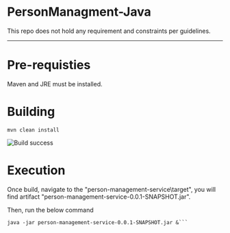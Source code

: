 # PersonManagment-Java

This repo does not hold any requirement and constraints per guidelines.

***
# Pre-requisties #
Maven and JRE must be installed.

# Building #

```mvn clean install```

![Build success](https://github.com/vijay26051991/PersonManagment-Java/blob/master/Management/Build_Snapshot.png)

# Execution #

Once build, navigate to the "person-management-service\target", you will find artifact "person-management-service-0.0.1-SNAPSHOT.jar". 

Then, run the below command

```
java -jar person-management-service-0.0.1-SNAPSHOT.jar &```
